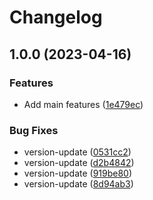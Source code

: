 # Changelog

## 1.0.0 (2023-04-16)


### Features

* Add main features ([1e479ec](https://github.com/soberhacker/obsidian-telegram-sync/commit/1e479ecffb9b4a9ad3414405e887c551cdffc67e))


### Bug Fixes

* version-update ([0531cc2](https://github.com/soberhacker/obsidian-telegram-sync/commit/0531cc297215a891a00018633c7cb3c41ff353f9))
* version-update ([d2b4842](https://github.com/soberhacker/obsidian-telegram-sync/commit/d2b4842b930f14357ca9f782ebf0518d9fa7748b))
* version-update ([919be80](https://github.com/soberhacker/obsidian-telegram-sync/commit/919be80085e99614739ec7f4637592182b894ca9))
* version-update ([8d94ab3](https://github.com/soberhacker/obsidian-telegram-sync/commit/8d94ab30af590d2da6f96b564aaa214e1370192c))
